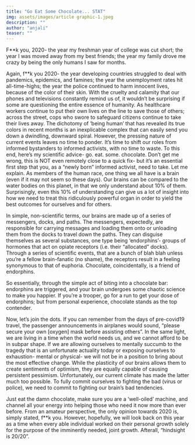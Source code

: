 ```yaml
---
title: "Go Eat Some Chocolate... STAT"
img: assets/images/article graphic-1.jpeg
description: ""
author: "anjali"
teaser: ""
---
```

F**k you, 2020- the year my freshman year of college was cut short; the year I was moved away from my best friends; the year my family drove me crazy by being the only humans I saw for months.

Again, f**k you 2020- the year developing countries struggled to deal with pandemics, epidemics, and famines; the year the unemployment rates hit all-time-highs; the year the police continued to harm innocent lives, because of the color of their skin.
With the cruelty and calamity that our phones and televisions constantly remind us of, it wouldn’t be surprising if some are questioning the entire essence of humanity. As healthcare workers continue to put their own lives on the line to save those of others; across the street, cops who swore to safeguard citizens continue to take their lives away. The dichotomy of ‘being human’ that has revealed its true colors in recent months is an inexplicable complex that can easily send you down a dwindling, downward spiral. However, the pressing nature of current events leaves no time to ponder. It’s time to shift our roles from informed bystanders to informed activists, with no time to waste.
To this end, here’s my scientific advice- go. eat. some. chocolate. Don’t get me wrong, this is NOT even remotely close to a quick fix- but it’s an essential first step that you, as a “newly born” informed activist, need to take. Let me explain.
As members of the human race, one thing we all have is a brain (even if it may not seem so these days). Our brains can be compared to the water bodies on this planet, in that we only understand about 10% of them. Surprisingly, even this 10% of understanding can give us a lot of insight into how we need to treat this ridiculously powerful organ in order to yield the best outcomes for ourselves and for others.

In simple, non-scientific terms, our brains are made up of a series of messengers, docks, and paths. The messengers, expectedly, are responsible for carrying messages and loading them onto or unloading them from the docks to travel down the paths. They can disguise themselves as several substances, one type being ‘endorphins’- groups of hormones that act on opiate receptors (i.e. their “allocated” docks). Through a series of scientific events, that are a bunch of blah blah unless you’re a fellow brain-fanatic (no shame), the receptors result in a feeling synonymous to that of euphoria. Chocolate, coincidentally, is a friend of endorphins.

So essentially, through the simple act of biting into a chocolate bar: endorphins are triggered, and your brain undergoes some chaotic science to make you happier. If you’re a trooper, go for a run to get your dose of endorphins; but from personal experience, chocolate stands as the top contender.

Now, let’s join the dots. If you can remember from the days of pre-covid19 travel, the passenger announcements in airplanes would sound, “please secure your own [oxygen] mask before assisting others”. In the same light, we are living in a time when the world needs us, and we cannot afford to be in subpar shape. If we are allowing ourselves to mentally succumb to the tragedy that is an unfortunate actuality today or exposing ourselves to exhaustion- mental or physical- we will not be in a position to bring about the most effective change. While the plasticity of our brains allows them to create sentiments of optimism, they are equally capable of causing persistent pessimism. Unfortunately, our current climate has made the latter much too possible. To fully commit ourselves to fighting the bad (virus or police), we need to commit to fighting our brain’s bad tendencies.

Just eat the damn chocolate, make sure you are a ‘well-oiled’ machine, and channel all your energy into helping those who need it now more than ever before.
From an amateur perspective, the only opinion towards 2020 is, simply stated, f**k you.
However, hopefully, we will look back on this year as a time when every able individual worked on their personal growth solely for the purpose of the imminently needed, joint growth. Afterall, “hindsight is 20/20”.
